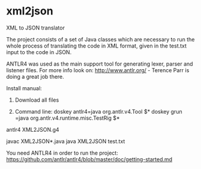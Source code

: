 # xml2json
XML to JSON translator

The project consists of a set of Java classes which are necessary to run the whole process of translating the code in XML format, given in the test.txt input to the code in JSON.

ANTLR4 was used as the main support tool for generating lexer, parser and listener files. For more info look on: http://www.antlr.org/ - Terence Parr is doing a great job there.

Install manual:
1) Download all files

2) Command line:
doskey antlr4=java org.antlr.v4.Tool $*
doskey grun =java org.antlr.v4.runtime.misc.TestRig $*

antlr4 XML2JSON.g4

javac XML2JSON*.java
java XML2JSON test.txt

You need ANTLR4 in order to run the project: https://github.com/antlr/antlr4/blob/master/doc/getting-started.md
